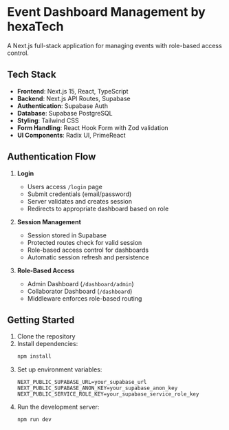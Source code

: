 # Event Dashboard Management by hexaTech

A Next.js full-stack application for managing events with role-based access control.

## Tech Stack

- **Frontend**: Next.js 15, React, TypeScript
- **Backend**: Next.js API Routes, Supabase
- **Authentication**: Supabase Auth
- **Database**: Supabase PostgreSQL
- **Styling**: Tailwind CSS
- **Form Handling**: React Hook Form with Zod validation
- **UI Components**: Radix UI, PrimeReact


## Authentication Flow

1. **Login**
   - Users access `/login` page
   - Submit credentials (email/password)
   - Server validates and creates session
   - Redirects to appropriate dashboard based on role

2. **Session Management**
   - Session stored in Supabase
   - Protected routes check for valid session
   - Role-based access control for dashboards
   - Automatic session refresh and persistence

3. **Role-Based Access**
   - Admin Dashboard (`/dashboard/admin`)
   - Collaborator Dashboard (`/dashboard`)
   - Middleware enforces role-based routing

## Getting Started

1. Clone the repository
2. Install dependencies:
   ```bash
   npm install
   ```
3. Set up environment variables:
   ```env
   NEXT_PUBLIC_SUPABASE_URL=your_supabase_url
   NEXT_PUBLIC_SUPABASE_ANON_KEY=your_supabase_anon_key
   NEXT_PUBLIC_SERVICE_ROLE_KEY=your_supabase_service_role_key
   ```
4. Run the development server:
   ```bash
   npm run dev
   ```
